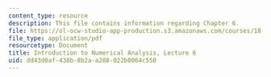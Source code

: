 ```yaml
---
content_type: resource
description: This file contains information regarding Chapter 6.
file: https://ol-ocw-studio-app-production.s3.amazonaws.com/courses/18-330-introduction-to-numerical-analysis-spring-2012/dd43d0af438b8b2aa288022b0064c550_MIT18_330S12_Chapter6.pdf
file_type: application/pdf
resourcetype: Document
title: Introduction to Numerical Analysis, Lecture 6
uid: dd43d0af-438b-8b2a-a288-022b0064c550
---
```

